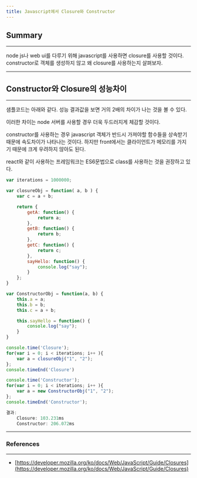 ```yaml
---
title: Javascript에서 Closure와 Constructor
---
```


## Summary
---------------------
 node js나 web ui를 다루기 위해 javascript를 사용하면 closure를 사용할 것이다. constructor로 객체를 생성하지 않고 왜 closure를 사용하는지 살펴보자.

---------------------

## Constructor와 Closure의 성능차이
---------------------

샘플코드는 아래와 같다. 성능 결과값을 보면 거의 2배의 차이가 나는 것을 볼 수 있다. 

이러한 차이는 node 서버를 사용할 경우 더욱 두드러지게 체감할 것이다.

constructor를 사용하는 경우 javascript 객체가 반드시 가져야할 함수들을 상속받기 때문에 속도차이가 나타나는 것이다. 하지만 front에서는 클라이언트가 메모리를 가지기 때문에 크게 우려하지 않아도 된다. 

react와 같이 사용하는 프레임워크는 ES6문법으로 class를 사용하는 것을 권장하고 있다.

```javascript
var iterations = 1000000;

var closureObj = function( a, b ) {
    var c = a + b;

    return {
        getA: function() {
            return a;
        },
        getB: function() {
            return b;
        },
        getC: function() {
            return c;
        },
        sayHello: function() {
            console.log("say");
        }
    };
}

var ConstructorObj = function(a, b) {
    this.a = a;
    this.b = b;
    this.c = a + b;

    this.sayHello = function() {
        console.log("say");
    }
}

console.time('Closure');
for(var i = 0; i < iterations; i++ ){
    var a = closureObj("1", "2");
};
console.timeEnd('Closure')

console.time('Constructor');
for(var i = 0; i < iterations; i++ ){
    var a = new ConstructorObj("1", "2");
};
console.timeEnd('Constructor');

결과: 
    Closure: 103.231ms
    Constructor: 206.072ms
```


---
### References
---
- [https://developer.mozilla.org/ko/docs/Web/JavaScript/Guide/Closures](https://developer.mozilla.org/ko/docs/Web/JavaScript/Guide/Closures)